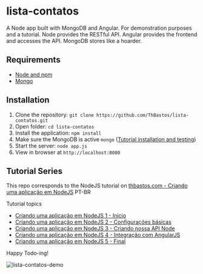 # lista-contatos
A Node app built with MongoDB and Angular. For demonstration purposes and a tutorial.
Node provides the RESTful API. Angular provides the frontend and accesses the API. MongoDB stores like a hoarder.

## Requirements

- [Node and npm](http://nodejs.org)
- [Mongo](https://www.mongodb.org/)

## Installation

1. Clone the repository: `git clone https://github.com/ThBastos/lista-contatos.git`
2. Open folder:  `cd lista-contatos`
3. Install the application: `npm install`
3. Make sure the MongoDB is active `mongo` ([Tutorial installation and testing](http://thbastos.com/blog/instalando-e-testando-o-mongodb))
3. Start the server: `node app.js`
4. View in browser at `http://localhost:8080`

## Tutorial Series

This repo corresponds to the NodeJS tutorial on [thbastos.com - Criando uma aplicação em NodeJS](http://thbastos.com/blog/criando-uma-aplicacao-em-nodejs-1-inicio) PT-BR

Tutorial topics
- [Criando uma aplicação em NodeJS 1 - Início](http://thbastos.com/blog/criando-uma-aplicacao-em-nodejs-1-inicio)
- [Criando uma aplicação em NodeJS 2 - Configurações básicas](http://thbastos.com/blog/criando-uma-aplicacao-em-nodejs-2-configuracoes-basicas)
- [Criando uma aplicação em NodeJS 3 - Criando nossa API Node](http://thbastos.com/blog/criando-uma-aplicacao-em-nodejs-3-criando-nossa-api-node)
- [Criando uma aplicação em NodeJS 4 - Integração com AngularJS](http://thbastos.com/blog/criando-uma-aplicacao-em-nodejs-4-integracao-com-angularjs)
- [Criando uma aplicação em NodeJS 5 - Final](http://thbastos.com/blog/criando-uma-aplicacao-em-nodejs-5-final)

Happy Todo-ing!

![lista-contatos-demo](http://thbastos.com/sites/default/files/aplicacao-nodejs-lista-de-contatos.png)
